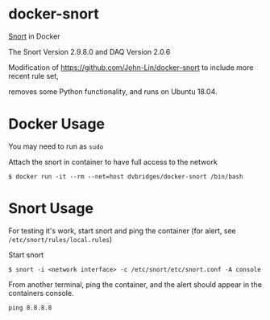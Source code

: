 # docker-snort

[Snort](https://www.snort.org/) in Docker

The Snort Version 2.9.8.0 and DAQ Version 2.0.6

Modification of https://github.com/John-Lin/docker-snort to include more recent rule set,

removes some Python functionality, and runs on Ubuntu 18.04.

# Docker Usage
You may need to run as `sudo`

Attach the snort in container to have full access to the network

```
$ docker run -it --rm --net=host dvbridges/docker-snort /bin/bash
```

# Snort Usage

For testing it's work, start snort and ping the container (for alert, see `/etc/snort/rules/local.rules`)

Start snort

```
$ snort -i <network interface> -c /etc/snort/etc/snort.conf -A console
```

From another terminal, ping the container, and the alert should appear in the containers console.

```
ping 8.8.8.8
```
